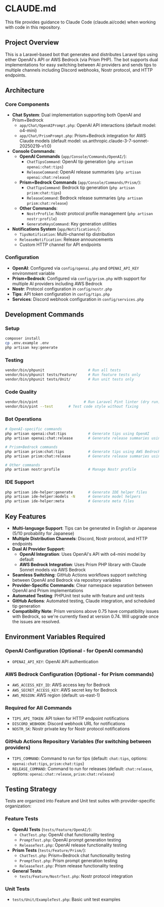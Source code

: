 # CLAUDE.md

This file provides guidance to Claude Code (claude.ai/code) when working with code in this repository.

## Project Overview

This is a Laravel-based bot that generates and distributes Laravel tips using either OpenAI's API or AWS Bedrock (via Prism PHP). The bot supports dual implementations for easy switching between AI providers and sends tips to multiple channels including Discord webhooks, Nostr protocol, and HTTP endpoints.

## Architecture

### Core Components

- **Chat System**: Dual implementation supporting both OpenAI and Prism+Bedrock
  - `app/Chat/OpenAIPrompt.php`: OpenAI API interactions (default model: o4-mini)
  - `app/Chat/PrismPrompt.php`: Prism+Bedrock integration for AWS Claude models (default model: us.anthropic.claude-3-7-sonnet-20250219-v1:0)
- **Console Commands**: 
  - **OpenAI Commands** (`app/Console/Commands/OpenAI/`):
    - `ChatTipsCommand`: OpenAI tip generation (`php artisan openai:chat:tips`)
    - `ReleaseCommand`: OpenAI release summaries (`php artisan openai:chat:release`)
  - **Prism+Bedrock Commands** (`app/Console/Commands/Prism/`):
    - `ChatTipsCommand`: Bedrock tip generation (`php artisan prism:chat:tips`)
    - `ReleaseCommand`: Bedrock release summaries (`php artisan prism:chat:release`)
  - **Other Commands**:
    - `NostrProfile`: Nostr protocol profile management (`php artisan nostr:profile`)
    - `GenerateKeysCommand`: Key generation utilities
- **Notifications System** (`app/Notifications/`):
  - `TipsNotification`: Multi-channel tip distribution
  - `ReleaseNotification`: Release announcements
  - Custom HTTP channel for API endpoints

### Configuration

- **OpenAI**: Configured via `config/openai.php` and `OPENAI_API_KEY` environment variable
- **Prism+Bedrock**: Configured via `config/prism.php` with support for multiple AI providers including AWS Bedrock
- **Nostr**: Protocol configuration in `config/nostr.php`
- **Tips**: API token configuration in `config/tips.php`
- **Services**: Discord webhook configuration in `config/services.php`

## Development Commands

### Setup
```bash
composer install
cp .env.example .env
php artisan key:generate
```

### Testing
```bash
vendor/bin/phpunit                    # Run all tests
vendor/bin/phpunit tests/Feature/     # Run feature tests only
vendor/bin/phpunit tests/Unit/        # Run unit tests only
```

### Code Quality
```bash
vendor/bin/pint                     # Run Laravel Pint linter (dry run)
vendor/bin/pint --test       # Test code style without fixing
```

### Bot Operations
```bash
# OpenAI-specific commands
php artisan openai:chat:tips          # Generate tips using OpenAI
php artisan openai:chat:release       # Generate release summaries using OpenAI

# Prism+Bedrock commands  
php artisan prism:chat:tips           # Generate tips using AWS Bedrock via Prism
php artisan prism:chat:release        # Generate release summaries using AWS Bedrock via Prism

# Other commands
php artisan nostr:profile             # Manage Nostr profile
```

### IDE Support
```bash
php artisan ide-helper:generate       # Generate IDE helper files
php artisan ide-helper:models -N      # Generate model helpers
php artisan ide-helper:meta           # Generate meta files
```

## Key Features

- **Multi-language Support**: Tips can be generated in English or Japanese (5/10 probability for Japanese)
- **Multiple Distribution Channels**: Discord, Nostr protocol, and HTTP endpoints
- **Dual AI Provider Support**: 
  - **OpenAI Integration**: Uses OpenAI's API with o4-mini model by default
  - **AWS Bedrock Integration**: Uses Prism PHP library with Claude Sonnet models via AWS Bedrock
- **Seamless Switching**: GitHub Actions workflows support switching between OpenAI and Bedrock via repository variables
- **Provider-Specific Commands**: Clear namespace separation between OpenAI and Prism implementations
- **Automated Testing**: PHPUnit test suite with feature and unit tests
- **GitHub Actions**: Automated testing, Claude integration, and scheduled tip generation
- **Compatibility Note**: Prism versions above 0.75 have compatibility issues with Bedrock, so we're currently fixed at version 0.74. Will upgrade once the issues are resolved.

## Environment Variables Required

### OpenAI Configuration (Optional - for OpenAI commands)
- `OPENAI_API_KEY`: OpenAI API authentication

### AWS Bedrock Configuration (Optional - for Prism commands)
- `AWS_ACCESS_KEY_ID`: AWS access key for Bedrock
- `AWS_SECRET_ACCESS_KEY`: AWS secret key for Bedrock  
- `AWS_REGION`: AWS region (default: us-east-1)

### Required for All Commands
- `TIPS_API_TOKEN`: API token for HTTP endpoint notifications
- `DISCORD_WEBHOOK`: Discord webhook URL for notifications
- `NOSTR_SK`: Nostr private key for Nostr protocol notifications

### GitHub Actions Repository Variables (for switching between providers)
- `TIPS_COMMAND`: Command to run for tips (default: `chat:tips`, options: `openai:chat:tips`, `prism:chat:tips`)
- `RELEASE_COMMAND`: Command to run for releases (default: `chat:release`, options: `openai:chat:release`, `prism:chat:release`)

## Testing Strategy

Tests are organized into Feature and Unit test suites with provider-specific organization:

### Feature Tests
- **OpenAI Tests** (`tests/Feature/OpenAI/`):
  - `ChatTest.php`: OpenAI chat functionality testing
  - `PromptTest.php`: OpenAI prompt generation testing  
  - `ReleaseTest.php`: OpenAI release functionality testing
- **Prism Tests** (`tests/Feature/Prism/`):
  - `ChatTest.php`: Prism+Bedrock chat functionality testing
  - `PromptTest.php`: Prism prompt generation testing
  - `ReleaseTest.php`: Prism release functionality testing
- **General Tests**:
  - `tests/Feature/NostrTest.php`: Nostr protocol integration

### Unit Tests
- `tests/Unit/ExampleTest.php`: Basic unit test examples
